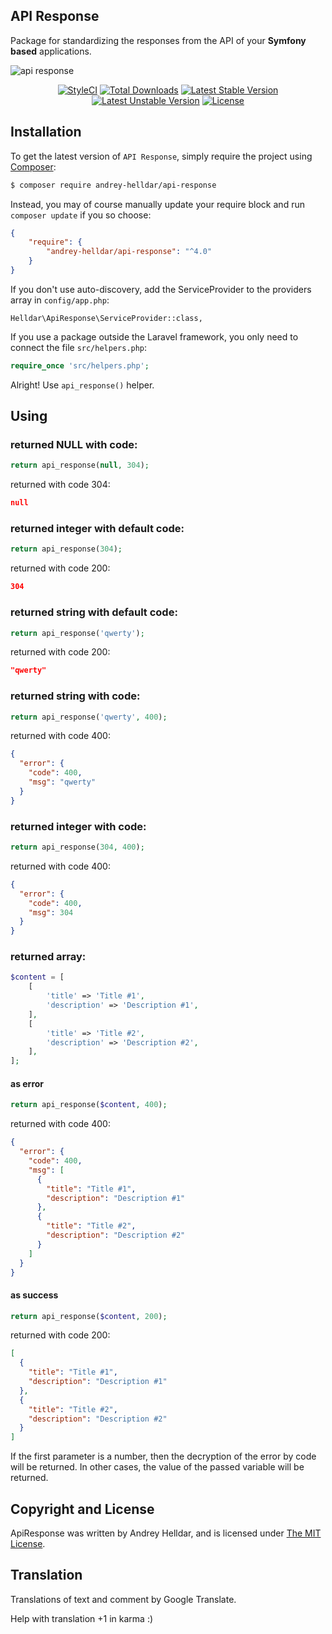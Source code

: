## API Response

Package for standardizing the responses from the API of your **Symfony based** applications.

![api response](https://user-images.githubusercontent.com/10347617/41526643-83080b9c-72ed-11e8-9fc7-9780546e0255.png)

<p align="center">
    <a href="https://styleci.io/repos/82566268"><img src="https://styleci.io/repos/82566268/shield" alt="StyleCI" /></a>
    <a href="https://packagist.org/packages/andrey-helldar/api-response"><img src="https://img.shields.io/packagist/dt/andrey-helldar/api-response.svg?style=flat-square" alt="Total Downloads" /></a>
    <a href="https://packagist.org/packages/andrey-helldar/api-response"><img src="https://poser.pugx.org/andrey-helldar/api-response/v/stable?format=flat-square" alt="Latest Stable Version" /></a>
    <a href="https://packagist.org/packages/andrey-helldar/api-response"><img src="https://poser.pugx.org/andrey-helldar/api-response/v/unstable?format=flat-square" alt="Latest Unstable Version" /></a>
    <a href="LICENSE"><img src="https://poser.pugx.org/andrey-helldar/api-response/license?format=flat-square" alt="License" /></a>
</p>


## Installation

To get the latest version of `API Response`, simply require the project using [Composer](https://getcomposer.org/):

```bash
$ composer require andrey-helldar/api-response
```

Instead, you may of course manually update your require block and run `composer update` if you so choose:

```json
{
    "require": {
        "andrey-helldar/api-response": "^4.0"
    }
}
```

If you don't use auto-discovery, add the ServiceProvider to the providers array in `config/app.php`:

    Helldar\ApiResponse\ServiceProvider::class,

If you use a package outside the Laravel framework, you only need to connect the file `src/helpers.php`:

```php
require_once 'src/helpers.php';
```

Alright! Use `api_response()` helper.


## Using

### returned NULL with code:
```php
return api_response(null, 304);
```
returned with code 304:
```json
null
```

### returned integer with default code:
```php
return api_response(304);
```
returned with code 200:
```json
304
```

### returned string with default code:
```php
return api_response('qwerty');
```
returned with code 200:
```json
"qwerty"
```

### returned string with code:
```php
return api_response('qwerty', 400);
```
returned with code 400:
```json
{
  "error": {
    "code": 400,
    "msg": "qwerty"
  }
}
```

### returned integer with code:
```php
return api_response(304, 400);
```
returned with code 400:
```json
{
  "error": {
    "code": 400,
    "msg": 304
  }
}
```

### returned array:
```php
$content = [
    [
        'title' => 'Title #1',
        'description' => 'Description #1',
    ],
    [
        'title' => 'Title #2',
        'description' => 'Description #2',
    ],
];
```

#### as error
```php
return api_response($content, 400);
```
returned with code 400:
```json
{
  "error": {
    "code": 400,
    "msg": [
      {
        "title": "Title #1",
        "description": "Description #1"
      },
      {
        "title": "Title #2",
        "description": "Description #2"
      }
    ]
  }
}
```

#### as success
```php
return api_response($content, 200);
```
returned with code 200:
```json
[
  {
    "title": "Title #1",
    "description": "Description #1"
  },
  {
    "title": "Title #2",
    "description": "Description #2"
  }
]
```
    
If the first parameter is a number, then the decryption of the error by code will be returned. In other cases, the value of the passed variable will be returned.


## Copyright and License

ApiResponse was written by Andrey Helldar, and is licensed under [The MIT License](LICENSE).


## Translation

Translations of text and comment by Google Translate.

Help with translation +1 in karma :)
